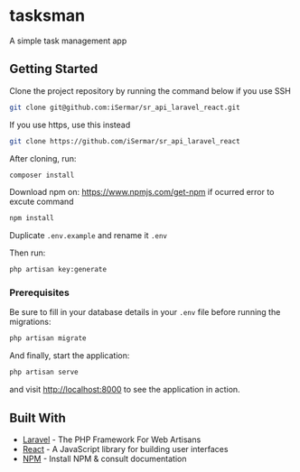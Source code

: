 # tasksman

A simple task management app

## Getting Started

Clone the project repository by running the command below if you use SSH

```bash
git clone git@github.com:iSermar/sr_api_laravel_react.git
```

If you use https, use this instead

```bash
git clone https://github.com/iSermar/sr_api_laravel_react
```

After cloning, run:

```bash
composer install
```

Download npm on: https://www.npmjs.com/get-npm if ocurred error to excute command

```bash
npm install
```

Duplicate `.env.example` and rename it `.env`

Then run:

```bash
php artisan key:generate
```

### Prerequisites

Be sure to fill in your database details in your `.env` file before running the migrations:

```bash
php artisan migrate
```

And finally, start the application:

```bash
php artisan serve
```

and visit [http://localhost:8000](http://localhost:8000) to see the application in action.

## Built With

* [Laravel](https://laravel.com) - The PHP Framework For Web Artisans
* [React](https://reactjs.org) - A JavaScript library for building user interfaces
* [NPM](https://www.npmjs.com/get-npm) - Install NPM & consult documentation

